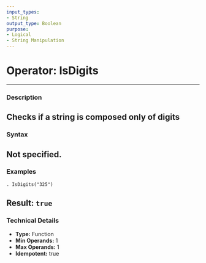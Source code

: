 ```yaml
---
input_types:
- String
output_type: Boolean
purpose:
- Logical
- String Manipulation
---
```

# Operator: IsDigits
---
### **Description**
Checks if a string is composed only of digits
---
### **Syntax**
Not specified.
---
### **Examples**
```
. IsDigits("325")
```
**Result:** `true`
---
### **Technical Details**
- **Type:** Function
- **Min Operands:** 1
- **Max Operands:** 1
- **Idempotent:** true